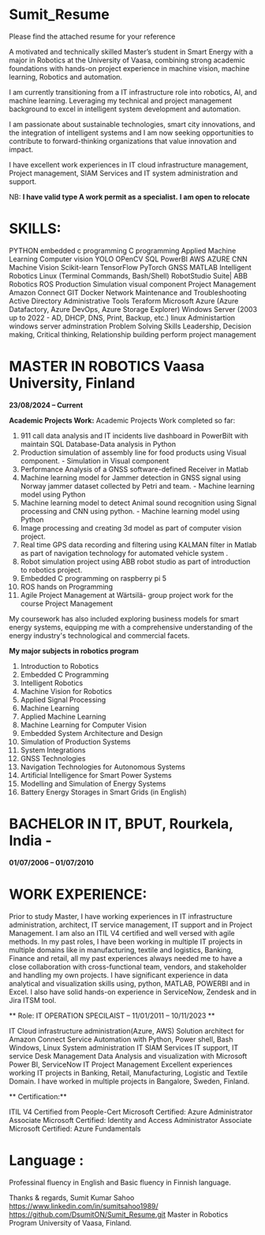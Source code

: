 # Sumit_Resume
Please find the attached resume for your reference
 
A motivated and technically skilled Master’s student in Smart Energy with a major in Robotics at the University of Vaasa, combining strong academic foundations with hands-on project experience in machine vision, machine learning, Robotics and automation.

I am currently transitioning from a IT infrastructure role into robotics, AI, and machine learning. Leveraging my technical and project management background to excel in intelligent system development and automation.

I am passionate about sustainable technologies, smart city innovations, and the integration of intelligent systems and I am now seeking opportunities to contribute to forward-thinking organizations that value innovation and impact.

I have excellent work experiences in IT cloud infrastructure management, Project management, SIAM Services and IT system administration and support.

NB: 
**I have valid type A work permit as a specialist.**
**I am open to relocate**

# SKILLS:
PYTHON embedded c programming C programming Applied Machine Learning Computer vision YOLO OPenCV SQL PowerBI AWS AZURE CNN Machine Vision Scikit-learn TensorFlow PyTorch GNSS MATLAB Intelligent Robotics Linux (Terminal Commands, Bash/Shell) RobotStudio Suite| ABB Robotics ROS Production Simulation visual component Project Management Amazon Connect GIT Docker Network Maintenance and
Troubleshooting Active Directory Administrative Tools Teraform Microsoft Azure (Azure Datafactory, Azure DevOps, Azure Storage Explorer) Windows Server (2003 up to 2022 - AD, DHCP, DNS, Print, Backup, etc.) linux Administartion windows server adminstration Problem Solving Skills Leadership, Decision making, Critical thinking, Relationship building perform project management

# MASTER IN ROBOTICS Vaasa University, Finland
**23/08/2024 – Current**

**Academic Projects Work:**
Academic Projects Work completed so far:
1. 911 call data analysis and IT incidents live dashboard in PowerBilt with maintain SQL Database-Data analysis in Python
2. Production simulation of assembly line for food products using Visual component. - Simulation in Visual component
3. Performance Analysis of a GNSS software-defined Receiver in Matlab
4. Machine learning model for Jammer detection in GNSS signal using Norway jammer dataset collected by Petri and team. - Machine learning model using Python
5. Machine learning model to detect Animal sound recognition using Signal processing and CNN using python. - Machine learning model using Python
6. Image processing and creating 3d model as part of computer vision project.
7. Real time GPS data recording and filtering using KALMAN filter in Matlab as part of navigation technology for automated vehicle system .
8. Robot simulation project using ABB robot studio as part of introduction to robotics project.
9. Embedded C programming on raspberry pi 5
10. ROS hands on Programming
11. Agile Project Management at Wärtsilä- group project work for the course Project Management

My coursework has also included exploring business models for smart energy systems, equipping me with a comprehensive understanding of the energy industry's technological and commercial facets.

**My major subjects in robotics program**
1. Introduction to Robotics      
2. Embedded C Programming  
3. Intelligent Robotics
4. Machine Vision for Robotics
5. Applied Signal Processing     
6. Machine Learning
7. Applied Machine Learning
8. Machine Learning for Computer Vision
9. Embedded System Architecture and Design   
10. Simulation of Production Systems    
11. System Integrations
12. GNSS Technologies
13. Navigation Technologies for Autonomous Systems  
14. Artificial Intelligence for Smart Power Systems 
15. Modelling and Simulation of Energy Systems 
16. Battery Energy Storages in Smart Grids (in English)

# BACHELOR IN IT, BPUT, Rourkela, India - 
**01/07/2006 – 01/07/2010**

# WORK EXPERIENCE: 
Prior to study Master, I have working experiences in IT infrastructure administration, architect, IT service management, IT support and in Project Management. I am also an ITIL V4 certified and well versed with agile methods.
In my past roles, I have been working in multiple IT projects in multiple domains like in manufacturing, textile and logistics, Banking, Finance and retail, all my past experiences always needed me to have a close collaboration with cross-functional team, vendors, and stakeholder and handling my own projects. I have significant experience in data analytical and visualization skills using, python, MATLAB, POWERBI and in Excel. I also have solid hands-on experience in ServiceNow, Zendesk and in Jira ITSM tool.

** Role: IT OPERATION SPECILAIST – 11/01/2011 – 10/11/2023 **

IT Cloud infrastructure administration(Azure, AWS)
Solution architect for Amazon Connect Service
Automation with Python, Power shell, Bash
Windows, Linux System administration
IT SIAM Services
IT support, IT service Desk Management
Data Analysis and visualization with Microsoft Power BI, ServiceNow
IT Project Management
Excellent experiences working IT projects in Banking, Retail, Manufacturing, Logistic and Textile Domain.
I have worked in multiple projects in Bangalore, Sweden, Finland.

** Certification:**

ITIL V4 Certified from People-Cert
Microsoft Certified: Azure Administrator Associate
Microsoft Certified: Identity and Access Administrator Associate
Microsoft Certified: Azure Fundamentals
 
# Language :
Professinal fluency in English and Basic fluency in Finnish language.

Thanks & regards,
Sumit Kumar Sahoo
https://www.linkedin.com/in/sumitsahoo1989/
https://github.com/DsumitON/Sumit_Resume.git
Master in Robotics Program
University of Vaasa, Finland.


